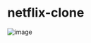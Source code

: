 # netflix-clone
![image](https://github.com/gabimatos81/netflix-clone/assets/99931221/a28e7288-4f28-4f39-b50e-e51ce21061ae)



